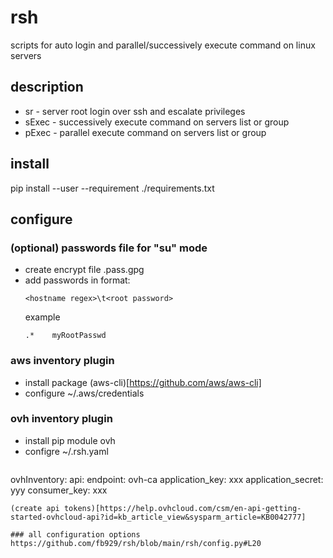# rsh
scripts for auto login and parallel/successively execute command on linux servers

## description
* sr - server root
  login over ssh and escalate privileges
* sExec - successively execute command on servers list or group
* pExec - parallel execute command on servers list or group

## install
pip install --user --requirement ./requirements.txt

## configure
### (optional) passwords file for "su" mode
* create encrypt file .pass.gpg
* add passwords in format:
  ```
  <hostname regex>\t<root password>
  ```
  example
  ```
  .*	myRootPasswd
  ```

### aws inventory plugin
* install package (aws-cli)[https://github.com/aws/aws-cli]
* configure ~/.aws/credentials

### ovh inventory plugin
* install pip module ovh
* configre ~/.rsh.yaml
  ```
ovhInventory:
  api:
    endpoint: ovh-ca
    application_key: xxx
    application_secret: yyy
    consumer_key: xxx
  ```
  (create api tokens)[https://help.ovhcloud.com/csm/en-api-getting-started-ovhcloud-api?id=kb_article_view&sysparm_article=KB0042777]

### all configuration options https://github.com/fb929/rsh/blob/main/rsh/config.py#L20
